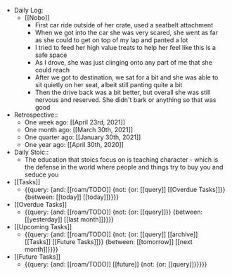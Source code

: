 - Daily Log:
    - [[Nobo]]
        - First car ride outside of her crate, used a seatbelt attachment
        - When we got into the car she was very scared, she went as far as she could to get on top of my lap and panted a lot
        - I tried to feed her high value treats to help her feel like this is a safe space
        - As I drove, she was just clinging onto any part of me that she could reach
        - After we got to destination, we sat for a bit and she was able to sit quietly on her seat, albeit still panting quite a bit
        - Then the drive back was a bit better, but overall she was still nervous and reserved. She didn't bark or anything so that was good
- Retrospective::
    - One week ago: [[April 23rd, 2021]]
    - One month ago: [[March 30th, 2021]]
    - One quarter ago: [[January 30th, 2021]]
    - One year ago: [[April 30th, 2020]]
- Daily Stoic::
    - The education that stoics focus on is teaching character - which is the defense in the world where people and things try to buy you and seduce you
- [[Tasks]]
    - {{query: {and: [[roam/TODO]] {not: {or: [[query]] [[Overdue Tasks]]}} {between: [[today]] [[today]]}}}}
- [[Overdue Tasks]]
    - {{query: {and: [[roam/TODO]] {not: {or: [[query]]}} {between: [[yesterday]] [[last month]]}}}}
- [[Upcoming Tasks]]
    - {{query: {and: [[roam/TODO]] {not: {or: [[query]] [[archive]] [[Tasks]] [[Future Tasks]]}} {between: [[tomorrow]] [[next month]]}}}}
- [[Future Tasks]]
    - {{query: {and: [[roam/TODO]] [[future]] {not: {or: [[query]]}}}}}
